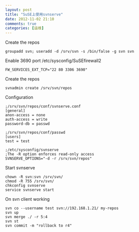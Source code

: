 ```yaml
---
layout: post
title: "SuSE上使用svnserve"
date: 2012-11-02 21:10
comments: true
categories: [运维]
---
```


Create the repos
    
    groupadd svn; useradd -d /srv/svn -s /bin/false -g svn svn
    
Enable 3690 port /etc/sysconfig/SuSEfirewall2
    
    FW_SERVICES_EXT_TCP="22 80 3306 3690"
    
Create the repos

    svnadmin create /srv/svn/repos

Configuration  

    ;/srv/svn/repos/conf/svnserve.conf   
    [general]
    anon-access = none
    auth-access = write
    password-db = passwd

    ;/srv/svn/repos/conf/passwd
    [users]
    test = test
    
    ;/etc/sysconfig/svnserve
    ;The -R option enforces read-only access
    SVNSERVE_OPTIONS="-d -r /srv/svn/repos"
    
Start svnserve

    chown -R svn:svn /srv/svn/
    chmod -R 755 /srv/svn/
    chkconfig svnserve
    service svnserve start
    
On svn client working

    svn co --username test svn://192.168.1.21/ my-repos
    svn up
    svn merge ./ -r 5:4 
    svn st
    svn commit -m "rollback to r4"